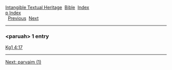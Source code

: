 [Intangible Textual Heritage](../../index)  [Bible](../index) 
[Index](index)   
[p Index](_p_)  
  [Previous](c08279)  [Next](c08281) 

------------------------------------------------------------------------

### &lt;paruah&gt; 1 entry

[Kg1 4:17](../kjv/kg1004.htm#017)  

------------------------------------------------------------------------

[Next: parvaim (1)](c08281)
